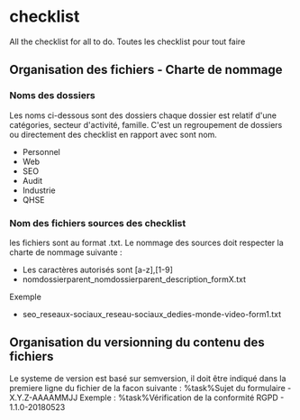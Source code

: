 # checklist
All the checklist for all to do.
Toutes les checklist pour tout faire

##  Organisation des fichiers - Charte de nommage
### Noms des dossiers
Les noms ci-dessous sont des dossiers chaque dossier est relatif d'une catégories, secteur d'activité, famille. C'est un regroupement de dossiers ou directement des checklist en rapport avec sont nom.
* Personnel
* Web
* SEO
* Audit
* Industrie
* QHSE

### Nom des fichiers sources des checklist

les fichiers sont au format .txt. Le nommage des sources doit respecter la charte de nommage suivante :
* Les caractères autorisés sont [a-z],[1-9]
* nomdossierparent_nomdossierparent_description_formX.txt

Exemple
* seo_reseaux-sociaux_reseau-sociaux_dedies-monde-video-form1.txt

## Organisation du versionning du contenu des fichiers
Le systeme de version est basé sur semversion, il doit être indiqué dans la premiere ligne du fichier de la facon suivante :
%task%Sujet du formulaire - X.Y.Z-AAAAMMJJ
Exemple :
%task%Vérification de la conformité RGPD - 1.1.0-20180523
